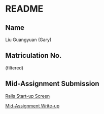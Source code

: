 # README

## Name
Liu Guangyuan (Gary)

## Matriculation No.
(filtered)

## Mid-Assignment Submission
[Rails Start-up Screen](rails_start_up_screen.png)

[Mid-Assignment Write-up](Mid-Assignment%20Write-up.pdf)
